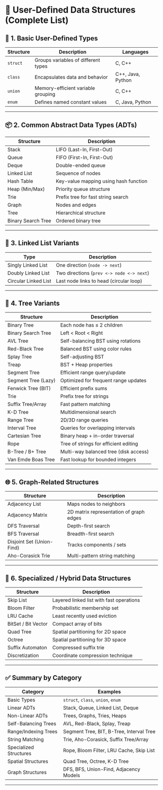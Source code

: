 # 🧱 User-Defined Data Structures (Complete List)

## 🧩 1. Basic User-Defined Types

| Structure  | Description                           | Languages         |
|------------|----------------------------------------|-------------------|
| `struct`   | Groups variables of different types    | C, C++            |
| `class`    | Encapsulates data and behavior         | C++, Java, Python |
| `union`    | Memory-efficient variable grouping     | C, C++            |
| `enum`     | Defines named constant values          | C, Java, Python   |

---

## 📦 2. Common Abstract Data Types (ADTs)

| Structure           | Description                            |
|--------------------|----------------------------------------|
| Stack              | LIFO (Last-In, First-Out)              |
| Queue              | FIFO (First-In, First-Out)             |
| Deque              | Double-ended queue                     |
| Linked List        | Sequence of nodes                      |
| Hash Table         | Key-value mapping using hash function  |
| Heap (Min/Max)     | Priority queue structure               |
| Trie               | Prefix tree for fast string search     |
| Graph              | Nodes and edges                        |
| Tree               | Hierarchical structure                 |
| Binary Search Tree | Ordered binary tree                    |

---

## 🔁 3. Linked List Variants

| Type                   | Description                                |
|------------------------|--------------------------------------------|
| Singly Linked List     | One direction (`node -> next`)             |
| Doubly Linked List     | Two directions (`prev <-> node <-> next`)  |
| Circular Linked List   | Last node links to head (circular loop)    |

---

## 🌳 4. Tree Variants

| Structure               | Description                               |
|------------------------|-------------------------------------------|
| Binary Tree            | Each node has ≤ 2 children                 |
| Binary Search Tree     | Left < Root < Right                        |
| AVL Tree               | Self-balancing BST using rotations         |
| Red-Black Tree         | Balanced BST using color rules             |
| Splay Tree             | Self-adjusting BST                         |
| Treap                  | BST + Heap properties                      |
| Segment Tree           | Efficient range query/update               |
| Segment Tree (Lazy)    | Optimized for frequent range updates       |
| Fenwick Tree (BIT)     | Efficient prefix sums                      |
| Trie                   | Prefix tree for strings                    |
| Suffix Tree/Array      | Fast pattern matching                      |
| K-D Tree               | Multidimensional search                    |
| Range Tree             | 2D/3D range queries                        |
| Interval Tree          | Queries for overlapping intervals          |
| Cartesian Tree         | Binary heap + in-order traversal           |
| Rope                   | Tree of strings for efficient editing      |
| B-Tree / B+ Tree       | Multi-way balanced tree (disk access)      |
| Van Emde Boas Tree     | Fast lookup for bounded integers           |

---

## 🌐 5. Graph-Related Structures

| Structure              | Description                               |
|------------------------|-------------------------------------------|
| Adjacency List         | Maps nodes to neighbors                   |
| Adjacency Matrix       | 2D matrix representation of graph edges   |
| DFS Traversal          | Depth-first search                        |
| BFS Traversal          | Breadth-first search                      |
| Disjoint Set (Union-Find) | Tracks components / sets              |
| Aho-Corasick Trie      | Multi-pattern string matching             |

---

## 🧠 6. Specialized / Hybrid Data Structures

| Structure              | Description                               |
|------------------------|-------------------------------------------|
| Skip List              | Layered linked list with fast operations  |
| Bloom Filter           | Probabilistic membership set              |
| LRU Cache              | Least recently used eviction              |
| BitSet / Bit Vector    | Compact array of bits                     |
| Quad Tree              | Spatial partitioning for 2D space         |
| Octree                 | Spatial partitioning for 3D space         |
| Suffix Automaton       | Compressed suffix trie                    |
| Discretization         | Coordinate compression technique          |

---

## ✅ Summary by Category

| Category                 | Examples                                   |
|--------------------------|--------------------------------------------|
| Basic Types              | `struct`, `class`, `union`, `enum`         |
| Linear ADTs              | Stack, Queue, Linked List, Deque           |
| Non-Linear ADTs          | Trees, Graphs, Tries, Heaps                |
| Self-Balancing Trees     | AVL, Red-Black, Splay, Treap               |
| Range/Indexing Trees     | Segment Tree, BIT, B-Tree, Interval Tree   |
| String Matching          | Trie, Aho-Corasick, Suffix Tree/Array      |
| Specialized Structures   | Rope, Bloom Filter, LRU Cache, Skip List   |
| Spatial Structures       | Quad Tree, Octree, K-D Tree                |
| Graph Structures         | DFS, BFS, Union-Find, Adjacency Models     |

---
